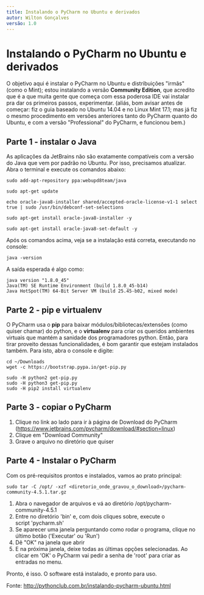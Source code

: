 ```yaml
---
title: Instalando o PyCharm no Ubuntu e derivados
autor: Wilton Gonçalves
versão: 1.0
---
```

# Instalando o PyCharm no Ubuntu e derivados

O objetivo aqui é instalar o PyCharm no Ubuntu e distribuições "irmãs" (como o Mint); estou instalando a versão **Community Edition**, que acredito que é a que muita gente que começa com essa poderosa IDE vai instalar pra dar os primeiros passos, experimentar.
(aliás, bom avisar antes de começar: fiz o guia baseado no Ubuntu 14.04 e no Linux Mint 17.1; mas já fiz o mesmo procedimento em versões anteriores tanto do PyCharm quanto do Ubuntu, e com a versão "Professional" do PyCharm, e funcionou bem.)

## Parte 1 - instalar o Java

As aplicações da JetBrains não são exatamente compatíveis com a versão do Java que vem por padrão no Ubuntu. Por isso, precisamos atualizar.
Abra o terminal e execute os comandos abaixo:

```shell
sudo add-apt-repository ppa:webupd8team/java
```
```shell
sudo apt-get update
```
```shell
echo oracle-java8-installer shared/accepted-oracle-license-v1-1 select true | sudo /usr/bin/debconf-set-selections
```
```shell
sudo apt-get install oracle-java8-installer -y
```
```shell
sudo apt-get install oracle-java8-set-default -y
```

Após os comandos acima, veja se a instalação está correta, executando no console:

```shell
java -version
```

A saída esperada é algo como:

```shell
java version "1.8.0_45"
Java(TM) SE Runtime Environment (build 1.8.0_45-b14)
Java HotSpot(TM) 64-Bit Server VM (build 25.45-b02, mixed mode)
```

## Parte 2 - pip e virtualenv

O PyCharm usa o **pip** para baixar módulos/bibliotecas/extensões (como quiser chamar) do python, e o **virtualenv** para criar os queridos ambientes virtuais que mantém a sanidade dos programadores python. Então, para tirar proveito dessas funcionalidades, é bom garantir que estejam instalados também.
Para isto, abra o console e digite:

```shell
cd ~/Downloads
wget -c https://bootstrap.pypa.io/get-pip.py
```
```shell
sudo -H python2 get-pip.py
sudo -H python3 get-pip.py
sudo -H pip2 install virtualenv
```

## Parte 3 - copiar o PyCharm

1. Clique no link ao lado para ir à página de Download do PyCharm (https://www.jetbrains.com/pycharm/download/#section=linux)
2. Clique em "Download Community"
3. Grave o arquivo no diretório que quiser


## Parte 4 - Instalar o PyCharm

Com os pré-requisitos prontos e instalados, vamos ao prato principal:

```shell
sudo tar -C /opt/ -xzf <diretorio_onde_gravou_o_download>/pycharm-community-4.5.1.tar.gz
```
1. Abra o navegador de arquivos e vá ao diretório /opt/pycharm-community-4.5.1
2. Entre no diretório 'bin' e, com dois cliques sobre, execute o script 'pycharm.sh'
3. Se aparecer uma janela perguntando como rodar o programa, clique no último botão ('Executar' ou 'Run')
4. Dê "OK" na janela que abrir
5. E na próxima janela, deixe todas as últimas opções selecionadas. Ao clicar em 'OK' o PyCharm vai pedir a senha de 'root' para criar as entradas no menu.

Pronto, é isso. O software está instalado, e pronto para uso.

Fonte:
http://pythonclub.com.br/instalando-pycharm-ubuntu.html
